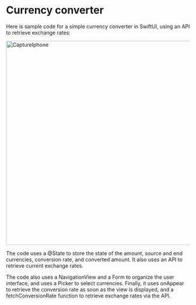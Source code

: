 # Currency converter

Here is sample code for a simple currency converter in SwiftUI, using an API to retrieve exchange rates:

<img width="558" alt="CaptureIphone" src="https://user-images.githubusercontent.com/122582762/228401460-678ea2c9-d30b-4ec4-87d5-8aa53d2fc30c.png">

The code uses a @State to store the state of the amount, source and end currencies, conversion rate, and converted amount. It also uses an API to retrieve current exchange rates.

The code also uses a NavigationView and a Form to organize the user interface, and uses a Picker to select currencies. Finally, it uses onAppear to retrieve the conversion rate as soon as the view is displayed, and a fetchConversionRate function to retrieve exchange rates via the API.
